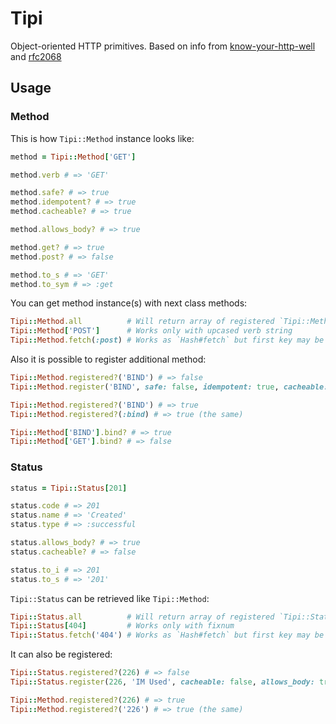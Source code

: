 # Tipi

Object-oriented HTTP primitives. Based on info from  [know-your-http-well](https://github.com/for-GET/know-your-http-well) and [rfc2068](http://tools.ietf.org/html/rfc2068)

## Usage

### Method

This is how `Tipi::Method` instance looks like:

```ruby
method = Tipi::Method['GET']

method.verb # => 'GET'

method.safe? # => true
method.idempotent? # => true
method.cacheable? # => true

method.allows_body? # => true

method.get? # => true
method.post? # => false

method.to_s # => 'GET'
method.to_sym # => :get
```

You can get method instance(s) with next class methods:

```ruby
Tipi::Method.all          # Will return array of registered `Tipi::Method` instances
Tipi::Method['POST']      # Works only with upcased verb string
Tipi::Method.fetch(:post) # Works as `Hash#fetch` but first key may be symbol and downcased string
```

Also it is possible to register additional method:

```ruby
Tipi::Method.registered?('BIND') # => false
Tipi::Method.register('BIND', safe: false, idempotent: true, cacheable: false)

Tipi::Method.registered?('BIND') # => true
Tipi::Method.registered?(:bind) # => true (the same)

Tipi::Method['BIND'].bind? # => true
Tipi::Method['GET'].bind? # => false
```

### Status

```ruby
status = Tipi::Status[201]

status.code # => 201
status.name # => 'Created'
status.type # => :successful

status.allows_body? # => true
status.cacheable? # => false

status.to_i # => 201
status.to_s # => '201'
```

`Tipi::Status` can be retrieved like `Tipi::Method`:

```ruby
Tipi::Status.all          # Will return array of registered `Tipi::Status` instances
Tipi::Status[404]         # Works only with fixnum
Tipi::Status.fetch('404') # Works as `Hash#fetch` but first key may be a string
```

It can also be registered:

```ruby
Tipi::Status.registered?(226) # => false
Tipi::Status.register(226, 'IM Used', cacheable: false, allows_body: true)

Tipi::Method.registered?(226) # => true
Tipi::Method.registered?('226') # => true (the same)
```
